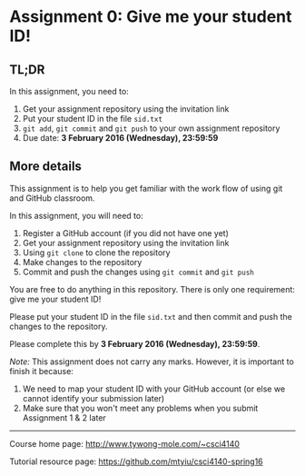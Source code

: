 # Assignment 0: Give me your student ID!

## TL;DR

In this assignment, you need to:

1. Get your assignment repository using the invitation link
2. Put your student ID in the file `sid.txt`
3. `git add`, `git commit` and `git push` to your own assignment repository
4. Due date: **3 February 2016 (Wednesday), 23:59:59**

## More details

This assignment is to help you get familiar with the work flow of using git and GitHub classroom.

In this assignment, you will need to:

1. Register a GitHub account (if you did not have one yet)
2. Get your assignment repository using the invitation link
3. Using `git clone` to clone the repository
4. Make changes to the repository
5. Commit and push the changes using `git commit` and `git push`

You are free to do anything in this repository. There is only one requirement: give me your student ID!

Please put your student ID in the file `sid.txt` and then commit and push the changes to the repository.

Please complete this by **3 February 2016 (Wednesday), 23:59:59**.

*Note:* This assignment does not carry any marks. However, it is important to finish it because:

1. We need to map your student ID with your GitHub account (or else we cannot identify your submission later)
2. Make sure that you won't meet any problems when you submit Assignment 1 & 2 later

---

Course home page: <http://www.tywong-mole.com/~csci4140>

Tutorial resource page: <https://github.com/mtyiu/csci4140-spring16>
